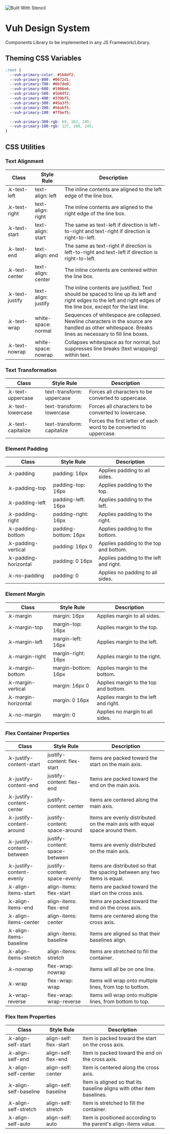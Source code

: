 ![Built With Stencil](https://img.shields.io/badge/-Built%20With%20Stencil-16161d.svg?logo=data%3Aimage%2Fsvg%2Bxml%3Bbase64%2CPD94bWwgdmVyc2lvbj0iMS4wIiBlbmNvZGluZz0idXRmLTgiPz4KPCEtLSBHZW5lcmF0b3I6IEFkb2JlIElsbHVzdHJhdG9yIDE5LjIuMSwgU1ZHIEV4cG9ydCBQbHVnLUluIC4gU1ZHIFZlcnNpb246IDYuMDAgQnVpbGQgMCkgIC0tPgo8c3ZnIHZlcnNpb249IjEuMSIgaWQ9IkxheWVyXzEiIHhtbG5zPSJodHRwOi8vd3d3LnczLm9yZy8yMDAwL3N2ZyIgeG1sbnM6eGxpbms9Imh0dHA6Ly93d3cudzMub3JnLzE5OTkveGxpbmsiIHg9IjBweCIgeT0iMHB4IgoJIHZpZXdCb3g9IjAgMCA1MTIgNTEyIiBzdHlsZT0iZW5hYmxlLWJhY2tncm91bmQ6bmV3IDAgMCA1MTIgNTEyOyIgeG1sOnNwYWNlPSJwcmVzZXJ2ZSI%2BCjxzdHlsZSB0eXBlPSJ0ZXh0L2NzcyI%2BCgkuc3Qwe2ZpbGw6I0ZGRkZGRjt9Cjwvc3R5bGU%2BCjxwYXRoIGNsYXNzPSJzdDAiIGQ9Ik00MjQuNywzNzMuOWMwLDM3LjYtNTUuMSw2OC42LTkyLjcsNjguNkgxODAuNGMtMzcuOSwwLTkyLjctMzAuNy05Mi43LTY4LjZ2LTMuNmgzMzYuOVYzNzMuOXoiLz4KPHBhdGggY2xhc3M9InN0MCIgZD0iTTQyNC43LDI5Mi4xSDE4MC40Yy0zNy42LDAtOTIuNy0zMS05Mi43LTY4LjZ2LTMuNkgzMzJjMzcuNiwwLDkyLjcsMzEsOTIuNyw2OC42VjI5Mi4xeiIvPgo8cGF0aCBjbGFzcz0ic3QwIiBkPSJNNDI0LjcsMTQxLjdIODcuN3YtMy42YzAtMzcuNiw1NC44LTY4LjYsOTIuNy02OC42SDMzMmMzNy45LDAsOTIuNywzMC43LDkyLjcsNjguNlYxNDEuN3oiLz4KPC9zdmc%2BCg%3D%3D&colorA=16161d&style=flat-square)

# Vuh Design System

Components Library to be implemented in any JS Framework/Library.

## Theming CSS Variables

```css
:root {
  --vuh-primary-color: #1b8df2;
  --vuh-primary-800: #0672d1;
  --vuh-primary-700: #0b7de0;
  --vuh-primary-600: #1986e6;
  --vuh-primary-500: #1b8df2;
  --vuh-primary-400: #339bf5;
  --vuh-primary-300: #45a3f5;
  --vuh-primary-200: #56abf5;
  --vuh-primary-100: #7fbef5;

  --vuh-primary-300-rgb: 69, 163, 245;
  --vuh-primary-100-rgb: 127, 190, 245;
}
```

## CSS Utilities

### Text Alignment

| Class           | Style Rule          | Description                                                                                                                                                         |
| --------------- | ------------------- | ------------------------------------------------------------------------------------------------------------------------------------------------------------------- |
| .k-text-left    | text-align: left    | The inline contents are aligned to the left edge of the line box.                                                                                                   |
| .k-text-right   | text-align: right   | The inline contents are aligned to the right edge of the line box.                                                                                                  |
| .k-text-start   | text-align: start   | The same as text-left if direction is left-to-right and text-right if direction is right-to-left.                                                                   |
| .k-text-end     | text-align: end     | The same as text-right if direction is left-to-right and text-left if direction is right-to-left.                                                                   |
| .k-text-center  | text-align: center  | The inline contents are centered within the line box.                                                                                                               |
| .k-text-justify | text-align: justify | The inline contents are justified. Text should be spaced to line up its left and right edges to the left and right edges of the line box, except for the last line. |
| .k-text-wrap    | white-space: normal | Sequences of whitespace are collapsed. Newline characters in the source are handled as other whitespace. Breaks lines as necessary to fill line boxes.              |
| .k-text-nowrap  | white-space: nowrap | Collapses whitespace as for normal, but suppresses line breaks (text wrapping) within text.                                                                         |

### Text Transformation

| Class              | Style Rule                 | Description                                                        |
| ------------------ | -------------------------- | ------------------------------------------------------------------ |
| .k-text-uppercase  | text-transform: uppercase  | Forces all characters to be converted to uppercase.                |
| .k-text-lowercase  | text-transform: lowercase  | Forces all characters to be converted to lowercase.                |
| .k-text-capitalize | text-transform: capitalize | Forces the first letter of each word to be converted to uppercase. |

### Element Padding

| Class                 | Style Rule           | Description                            |
| --------------------- | -------------------- | -------------------------------------- |
| .k-padding            | padding: 16px        | Applies padding to all sides.          |
| .k-padding-top        | padding-top: 16px    | Applies padding to the top.            |
| .k-padding-left       | padding-left: 16px   | Applies padding to the left.           |
| .k-padding-right      | padding-right: 16px  | Applies padding to the right.          |
| .k-padding-bottom     | padding-bottom: 16px | Applies padding to the bottom.         |
| .k-padding-vertical   | padding: 16px 0      | Applies padding to the top and bottom. |
| .k-padding-horizontal | padding: 0 16px      | Applies padding to the left and right. |
| .k-no-padding         | padding: 0           | Applies no padding to all sides.       |

### Element Margin

| Class                | Style Rule          | Description                           |
| -------------------- | ------------------- | ------------------------------------- |
| .k-margin            | margin: 16px        | Applies margin to all sides.          |
| .k-margin-top        | margin-top: 16px    | Applies margin to the top.            |
| .k-margin-left       | margin-left: 16px   | Applies margin to the left.           |
| .k-margin-right      | margin-right: 16px  | Applies margin to the right.          |
| .k-margin-bottom     | margin-bottom: 16px | Applies margin to the bottom.         |
| .k-margin-vertical   | margin: 16px 0      | Applies margin to the top and bottom. |
| .k-margin-horizontal | margin: 0 16px      | Applies margin to the left and right. |
| .k-no-margin         | margin: 0           | Applies no margin to all sides.       |

### Flex Container Properties

| Class                      | Style Rule                     | Description                                                                 |
| -------------------------- | ------------------------------ | --------------------------------------------------------------------------- |
| .k-justify-content-start   | justify-content: flex-start    | Items are packed toward the start on the main axis.                         |
| .k-justify-content-end     | justify-content: flex-end      | Items are packed toward the end on the main axis.                           |
| .k-justify-content-center  | justify-content: center        | Items are centered along the main axis.                                     |
| .k-justify-content-around  | justify-content: space-around  | Items are evenly distributed on the main axis with equal space around them. |
| .k-justify-content-between | justify-content: space-between | Items are evenly distributed on the main axis.                              |
| .k-justify-content-evenly  | justify-content: space-evenly  | Items are distributed so that the spacing between any two items is equal.   |
| .k-align-items-start       | align-items: flex-start        | Items are packed toward the start on the cross axis.                        |
| .k-align-items-end         | align-items: flex-end          | Items are packed toward the end on the cross axis.                          |
| .k-align-items-center      | align-items: center            | Items are centered along the cross axis.                                    |
| .k-align-items-baseline    | align-items: baseline          | Items are aligned so that their baselines align.                            |
| .k-align-items-stretch     | align-items: stretch           | Items are stretched to fill the container.                                  |
| .k-nowrap                  | flex-wrap: nowrap              | Items will all be on one line.                                              |
| .k-wrap                    | flex-wrap: wrap                | Items will wrap onto multiple lines, from top to bottom.                    |
| .k-wrap-reverse            | flex-wrap: wrap-reverse        | Items will wrap onto multiple lines, from bottom to top.                    |

### Flex Item Properties

| Class                  | Style Rule             | Description                                                            |
| ---------------------- | ---------------------- | ---------------------------------------------------------------------- |
| .k-align-self-start    | align-self: flex-start | Item is packed toward the start on the cross axis.                     |
| .k-align-self-end      | align-self: flex-end   | Item is packed toward the end on the cross axis.                       |
| .k-align-self-center   | align-self: center     | Item is centered along the cross axis.                                 |
| .k-align-self-baseline | align-self: baseline   | Item is aligned so that its baseline aligns with other item baselines. |
| .k-align-self-stretch  | align-self: stretch    | Item is stretched to fill the container.                               |
| .k-align-self-auto     | align-self: auto       | Item is positioned according to the parent's align-items value.        |
